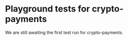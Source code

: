 # Playground tests for crypto-payments
We are still awaiting the first test run for crypto-payments.
